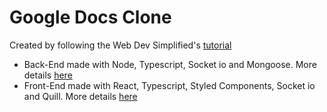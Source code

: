 # Google Docs Clone

Created by following the Web Dev Simplified's [tutorial](https://www.youtube.com/watch?v=iRaelG7v0OU)

- Back-End made with Node, Typescript, Socket io and Mongoose. More details [here](https://github.com/luanpanno/google-docs-clone/blob/main/backend/README.md)
- Front-End made with React, Typescript, Styled Components, Socket io and Quill. More details [here](https://github.com/luanpanno/google-docs-clone/blob/main/frontend/README.md)
